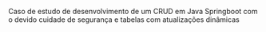 Caso de estudo de desenvolvimento de um CRUD em Java Springboot com o devido cuidade de segurança e tabelas com atualizações dinâmicas
